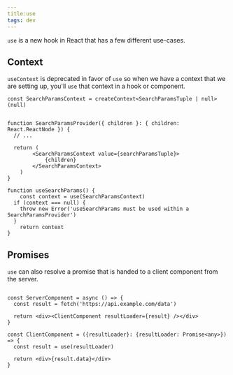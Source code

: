 ```yaml
---
title:use
tags: dev
---
```


`use` is a new hook in React that has a few different use-cases.

## Context

`useContext` is deprecated in favor of `use` so when we have a context that we are setting up, you'll `use` that context in a hook or component.

```tsx
const SearchParamsContext = createContext<SearchParamsTuple | null>(null)


function SearchParamsProvider({ children }: { children: React.ReactNode }) {
  // ...

  return (
		<SearchParamsContext value={searchParamsTuple}>
			{children}
		</SearchParamsContext>
	)
}

function useSearchParams() {
	const context = use(SearchParamsContext)
  if (context === null) {
    throw new Error('useSearchParams must be used within a SearchParamsProvider')
  }
	return context
}
```

## Promises

`use` can also resolve a promise that is handed to a client component from the server.


```tsx

const ServerComponent = async () => {
  const result = fetch('https://api.example.com/data')

  return <div><ClientComponent resultLoader={result} /></div>
}

const ClientComponent = ({resultLoader}: {resultLoader: Promise<any>}) => {
  const result = use(resultLoader)

  return <div>{result.data}</div>
}
```